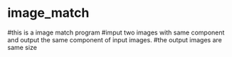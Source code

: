 # image_match
#this is a image match program
#imput two images with same component and output the same component of input images.
#the output images are same size
